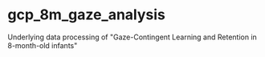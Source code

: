 # gcp_8m_gaze_analysis
Underlying data processing of "Gaze-Contingent Learning and Retention in 8-month-old infants"
